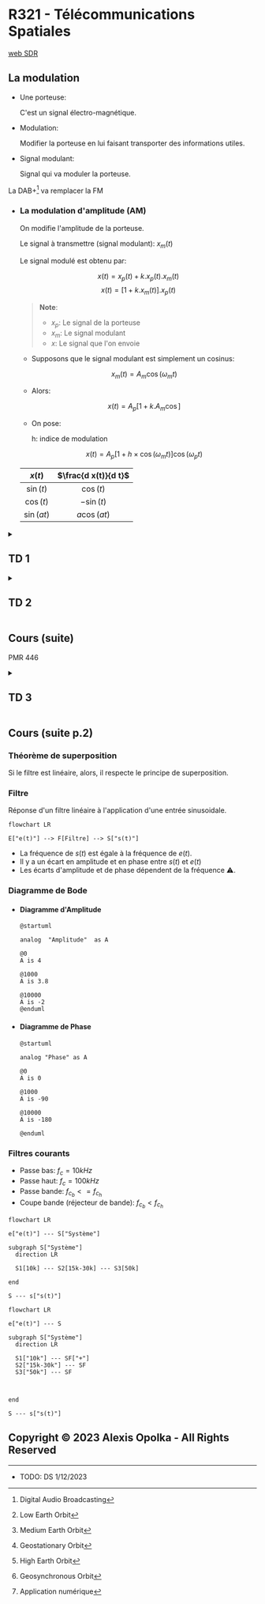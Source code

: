 # R321 - Télécommunications Spatiales

[web SDR](https://websdr.org)

## La modulation

- Une porteuse:

  C'est un signal électro-magnétique.

- Modulation:

  Modifier la porteuse en lui faisant transporter des informations utiles.

- Signal modulant:

  Signal qui va moduler la porteuse.

La DAB+[^1] va remplacer la FM

[^1]: Digital Audio Broadcasting

- ### La modulation d'amplitude (AM)

  On modifie l'amplitude de la porteuse.

  Le signal à transmettre (signal modulant): $x_m(t)$

  Le signal modulé est obtenu par:

    $$x(t) = x_p(t) + k . x_p(t) . x_m(t)$$
    $$x(t) = [1 + k . x_m(t)] . x_p(t)$$

  > **Note**:
  >
  > - $x_p$: Le signal de la porteuse
  > - $x_m$: Le signal modulant
  > - $x$: Le signal que l'on envoie

  - Supposons que le signal modulant est simplement un cosinus:

     $$x_m(t) = A_m \cos(\omega_m t) $$

  - Alors:

     $$x(t) = A_p [1 + k . A_m \cos]$$

  - On pose:

     h: indice de modulation

     $$x(t) = A_p [1 + h \times \cos(\omega_m t)] \cos(\omega_p t)$$

  | $x(t)$     | $\frac{d x(t)}{d t}$ |
  | :--------: | :------------------: |
  | $\sin(t)$  | $\cos(t)$            |
  | $\cos(t)$  | $-\sin(t)$           |
  | $\sin(at)$ | $a\cos(at)$          |

<details>
<summary>

## TD 1

</summary>

Soit un signal modulant: $x_m(t) = 2 \cos(2 \pi \times 500 t)$  
Soit une porteuse: $x_p(t) = 3 \cos(2 \pi \times 100 000 t)$

1. Donner $x(t)$ avec $h=0.5$ (AM)

    $$x(t) = A_p [1 + h \times \cos(\omega_m t)] \cos(\omega_p t)$$
    $$     = 3 [1 + 0.5 \times \cos(2 \pi \times 500 t)] \cos(2 \pi \times 100 000 t)$$
    $$     = [3 + 1.5 \times \cos(2 \pi \times 500 t)] \cos(2 \pi \times 100 000 t)$$
    $$     = 3 \cos(2\pi \times 100 000 t) + 1.5 \cos(2\pi \times 100 000 t) \cos(2\pi \times 500 t)$$
    $$     = 3 \cos(2\pi \times 100 000 t) + 0.75 \cos(2\pi \times 100 500 t) + 0.75 \cos(2\pi \times 99 500 t)$$

2. Donner la représentation spectrale de $x_m, x_p$ et $x$.

TODO: Create spectre graphs of $x_m, x_p$ and $x$.

</details>

<details>
<summary>

## TD 2

</summary>

- ### Question de cours

  1. La télécommunication par satellite présente quelques propriétés importantes par rapport aux réseaux terrestres. Lesquels ?

      La mise en place, la consommation de carburant de ton satellite.  
      Résistance aux désastres terrestres

  2. Quelles sont les parties qui composent l'architecture d'un satellite.

      - Plateforme
      - Charge utile

  3. Quels sont les éléments constitutifs de l'architecture d'un système de télécoms par satellites.

      - Segment terrestre
      - Segment spatiale
      - Segment utilisateur

  4. Citer les différents types d'orbites en décrivant leurs propriétés.

      - LEO[^2]
        - Basse altitude
      - MEO[^3]
        - Moyenne altitude
      - GEO[^4]
        - ~ Haute altitude
      - HEO[^5]
        - Haute altitude
      - GSO[^6]
        - 36 000 km d'altitude

      [^2]: Low Earth Orbit
      [^3]: Medium Earth Orbit
      [^4]: Geostationary Orbit
      [^5]: High Earth Orbit
      [^6]: Geosynchronous Orbit

  5. Quels sont les avantages d'une constellation LEO.

      Plus proche d'un utilisateur se situant sur la planète,
      donc faible latence induite par une courte distance.

  6. Quel est le rôle du handover dans les systèmes de télécommunication par satellites.

      Handover cellulaire  
      C'est le changement de canal en cours de communication

      Son rôle est donc de maintenir la communication lors de
      changement de cellules ou d'une possible dégradation des
      conditions de communication.

  7. Citer les différents avantages et inconvénients des systèmes de communication par satellite.

- ### QCM

  1. Un transpondeur est un:
     - Amplificateur
     - Filtre
     - Mélangeur :white_check_mark:
  1. La période de révolution d'un satellite GEO est:
     - 2 jours
     - 1 jour :white_check_mark:
     - 21 jours
  1. Exemples des constellations LEO:
     - Globalstar :white_check_mark:
     - Galileo :x:
     - Iridium :white_check_mark:
  1. Un satellite dont le temps de transfert est de l'ordre de 100ms, est situé sur une orbite :
     - LEO
     - GEO
     - MEO
  1. Dans les constellations GEO et pour couvrir quasiment la totalité de la terre, il suffit de disposer de :
     - 2 satellites
     - 3 satellites
     - 4 satellites

- ### Mission to Mars

  1. Les ondes radio se propageant à la vitesse de $3\times10^8$ m/s, calculer la durée du trajet des ondes quand on envoie un signal de la Terre à Mars ou inversement, pour la distance minimale et pour la distance maximale.

      s

  2. Combien de temps faut-il, quand on envoie une commande au robot sur Mars pour savoir si elle a été exécutée (cas de la distance minimale) ?

      40min20s

  3. La source d’alimentation principale du robot est constituée par les panneaux solaires. La source secondaire est constituée de piles au lithium. Pourquoi a-t-on équipé le robot de piles et non d’accus rechargeables ?

      $A_{H_{dB}}$ $324.5 + 20 \log(f) + 20 \log(d)$

  4. Calculer l’affaiblissement subit par les ondes émises par le Lander jusqu’à leur arrivée sur la Terre (en dB).

      s

  5. En prenant le même affaiblissement pour le sens Terre-Mars, calculer la puissance du signal reçu par la base martienne.

      s

  6. La distance Terre-Mars étant minimale lors de l’arrivée sur Mars du Lander, la mission devant durer 30 jours, quelle est la distance Terre-Mars à la fin de la mission ? Calculer la durée du trajet des ondes radio à la fin de la mission.

</details>

## Cours (suite)

PMR 446

<details>
<summary>

## TD 3

</summary>

1. Faire un schéma du récepteur FM

    ```mermaid

    flowchart LR

    Antenne --> LNA
    LNA --> M1["Mélangeur 1"]
    M1 --> R1["Réjecteur 1"]
    R1 --> M2["Mélangeur 2"]
    M2 --> R2["Réjecteur 2"]
    R2 --> D1[Démodulateur]
    D1 --> A1["Ampli / casque"]
    ```

2. Quelle doit être la plage de fréquence du premier l'oscillateur local pour pouvoir sélectionner tous les canaux FM ?

    On règle le poste de radio FM pour sélectionner le canal à la porteuse 100 MHz.

    [87 MHz - 108 MHz]

3. Quelle est la fréquence de l'oscillateur local ?

    $f_0 = 89.3$ MHz

4. Quelle doit être la réponse fréquentielle du filtre réjecteur qui suit le mélangeur ?

    En fait, l'antenne capte les signaux radio dans une large bande de fréquence

    On utilise un filtre passe-bande avec une largeur de canal de 200kHz
    sur la fréquence 10.7 MHz.

5. Comment agit le mélangeur pour ce signal ?

6. Pourquoi le filtre réjecteur n'est-il pas suffisant ?  

    On appelle fréquence image de la porteuse la fréquence qui porduit ce phénomène.

    $$- F_I + 'f_c = 10.7$$
    $$F_I = f_c - 10.7$$

    AN[^7] pour 100 MHz

    $$F_I = 89.3 - 10.7$$
    $$= 78.6$$

    [^7]: Application numérique

7. Exprimer la valeur de la fréquence image en fonction de la fréquence de la porteuse et de la fréquence de l'oscillateur local.

    On ajoute alors un filtre d'accord juste avant le mélangeur.

8. Quelle doit être la réponse fréquentielle du filtre d'accord lorsqu'on sélectionne le canal 100 MHz ? Et si on veut maintenant écouter le canal 98 ?

    Quand on accorde la radio FM on fait varier la fréquence de l'oscillateur local et simultanément celle du filtre d'accord.

    Il n'y a que la fréquence du premier mélangeur qui change.

9. Donner la relation entre la fréquence de l'oscillateur local et la fréquence du filtre d'accord ?

    On étudie maintenant le second mélangeur.

10. Quelle doit être la fréquence de l'oscillateur local losqu'on écoute le canal à 100 MHz ? Le canal 98 MHz ?

11. Quelle doit être la réponse fréquentielle du second filtre réjecteur ?
12. Quelle est la fréquence image pour ce second mélangeur ?
13. Pourquoi n'est-il pas nécessaire de prévoir un filtre d'accord pour supprimer la fréquence image ?

</details>

## Cours (suite p.2)

### Théorème de superposition

Si le filtre est linéaire, alors, il respecte le principe de superposition.

### Filtre

Réponse d'un filtre linéaire à l'application d'une entrée sinusoidale.

```mermaid
flowchart LR

E["e(t)"] --> F[Filtre] --> S["s(t)"]
```

- La fréquence de $s(t)$ est égale à la fréquence de $e(t)$.
- Il y a un écart en amplitude et en phase entre $s(t)$ et $e(t)$
- Les écarts d'amplitude et de phase dépendent de la fréquence :warning:.

### Diagramme de Bode

- #### Diagramme d'Amplitude

    ```plantuml
    @startuml

    analog  "Amplitude"  as A

    @0
    A is 4

    @1000
    A is 3.8

    @10000
    A is -2
    @enduml
    ```

- #### Diagramme de Phase

    ```plantuml
    @startuml

    analog "Phase" as A

    @0
    A is 0

    @1000
    A is -90

    @10000
    A is -180

    @enduml
    ```

### Filtres courants

- Passe bas: $f_c = 10 kHz$
- Passe haut: $f_c = 100 kHz$
- Passe bande: $f_{c_b} <= f_{c_h}$
- Coupe bande (réjecteur de bande): $f_{c_b} < f_{c_h}$

```mermaid
flowchart LR

e["e(t)"] --- S["Système"]

subgraph S["Système"]
  direction LR

  S1[10k] --- S2[15k-30k] --- S3[50k]

end

S --- s["s(t)"]
```

```mermaid
flowchart LR

e["e(t)"] --- S

subgraph S["Système"]
  direction LR

  S1["10k"] --- SF["+"]
  S2["15k-30k"] --- SF
  S3["50k"] --- SF



end

S --- s["s(t)"]
```

## Copyright &copy; 2023 Alexis Opolka - All Rights Reserved

---

- TODO: DS 1/12/2023
